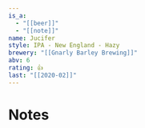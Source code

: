 ```yaml
---
is_a:
  - "[[beer]]"
  - "[[note]]"
name: Jucifer
style: IPA - New England - Hazy
brewery: "[[Gnarly Barley Brewing]]"
abv: 6
rating: 👍
last: "[[2020-02]]"
---
```

# Notes

